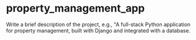 # property_management_app
Write a brief description of the project, e.g., "A full-stack Python application for property management, built with Django and integrated with a database.
